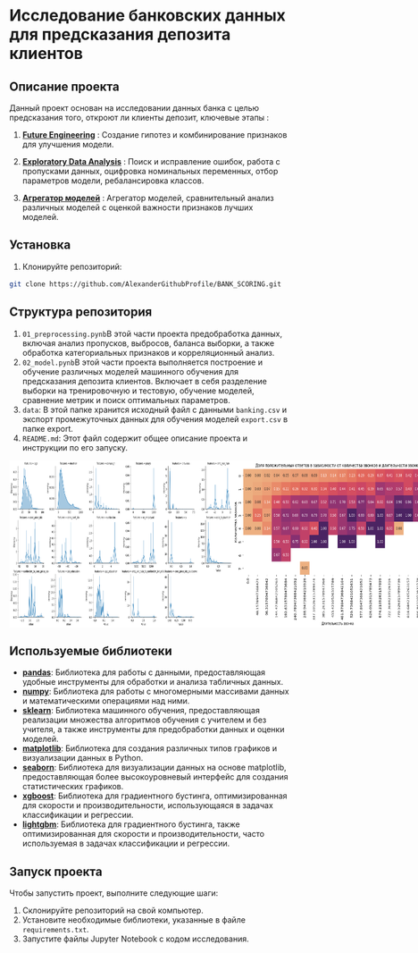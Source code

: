 # **Исследование банковских данных для предсказания депозита клиентов**

## **Описание проекта**
Данный проект основан на исследовании данных банка с целью предсказания того, откроют ли клиенты депозит, ключевые этапы :

1. [**Future Engineering**](#feature-engineering) : Создание гипотез и комбинирование признаков для улучшения модели.
   
2. [**Exploratory Data Analysis**](#eda) : Поиск и исправление ошибок, работа с пропусками данных, оцифровка номинальных переменных, отбор параметров модели, ребалансировка классов.

3. [**Агрегатор моделей**](#metrics-aggregation) : Агрегатор моделей, сравнительный анализ различных моделей с оценкой важности признаков лучших моделей.

## Установка
1. Клонируйте репозиторий:
```bash
git clone https://github.com/AlexanderGithubProfile/BANK_SCORING.git
```
## Структура репозитория
1. `01_preprocessing.pynb`В этой части проекта предобработка данных, включая анализ пропусков, выбросов, баланса выборки, а также обработка категориальных признаков и корреляционный анализ.
2. `02_model.pynb`В этой части проекта выполняется построение и обучение различных моделей машинного обучения для предсказания депозита клиентов. Включает в себя разделение выборки на тренировочную и тестовую, обучение моделей, сравнение метрик и поиск оптимальных параметров.
3. `data`: В этой папке хранится исходный файл с данными `banking.csv` и экспорт промежуточных данных для обучения моделей `export.csv` в папке export.
3. `README.md`: Этот файл содержит общее описание проекта и инструкции по его запуску.

<div style="display: flex;">
    <img src="img/output4.png" width="400" height="300">
    <img src="img/output1.png" width="400" height="300">
    <img src="img/output5.png" width="500" height="300">
    <img src="img/output3.png" width="300" height="300">
</div>

## Используемые библиотеки
- [**pandas**](https://pandas.pydata.org/): Библиотека для работы с данными, предоставляющая удобные инструменты для обработки и анализа табличных данных.
- [**numpy**](https://numpy.org/): Библиотека для работы с многомерными массивами данных и математическими операциями над ними.
- [**sklearn**](https://scikit-learn.org/stable/): Библиотека машинного обучения, предоставляющая реализации множества алгоритмов обучения с учителем и без учителя, а также инструменты для предобработки данных и оценки моделей.
- [**matplotlib**](https://matplotlib.org/): Библиотека для создания различных типов графиков и визуализации данных в Python.
- [**seaborn**](https://seaborn.pydata.org/): Библиотека для визуализации данных на основе matplotlib, предоставляющая более высокоуровневый интерфейс для создания статистических графиков.
- [**xgboost**](https://xgboost.readthedocs.io/en/latest/): Библиотека для градиентного бустинга, оптимизированная для скорости и производительности, использующаяся в задачах классификации и регрессии.
- [**lightgbm**](https://lightgbm.readthedocs.io/en/latest/): Библиотека для градиентного бустинга, также оптимизированная для скорости и производительности, часто используемая в задачах классификации и регрессии.

## Запуск проекта
Чтобы запустить проект, выполните следующие шаги:
1. Склонируйте репозиторий на свой компьютер.
2. Установите необходимые библиотеки, указанные в файле `requirements.txt`.
3. Запустите файлы Jupyter Notebook с кодом исследования.


